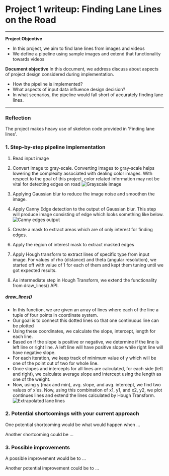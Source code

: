 # Project 1 writeup: Finding Lane Lines on the Road

---
**Project Objective**
* In this project, we aim to find lane lines from images and videos
* We define a pipeline using sample images and extend that functionality towards videos

**Document objective**
In this document, we address discuss about aspects of project design considered during implementation.
* How the pipeline is implemented?
* What aspects of input data influence design decision?
* In what scenarios, the pipeline would fall short of accurately finding lane lines.

[//]: # (Image References)

[image1]: ./examples/my_grayscale.jpg "Grayscale"
[image2]: ./examples/my_canny.jpg "Canny Edges"
[image3]: ./examples/my_lines.jpg "Lane lines"

---

### Reflection

The project makes heavy use of skeleton code provided in 'Finding lane lines'.

### 1. Step-by-step pipeline implementation
1. Read input image
2. Convert image to gray-scale. Converting images to gray-scale helps lowering the complexity associated with dealing color images. With respect to the goal of this project, color related information may not be vital for detecting edges on road
![Grayscale image][image1]

3. Applying Gaussian blur to reduce the image noise and smoothen the image.
4. Apply Canny Edge detection to the output of Gaussian blur. This step will produce image consisting of edge which looks something like below.
![Canny edges output][image2]

5. Create a mask to extract areas which are of only interest for finding edges.
6. Apply the region of interest mask to extract masked edges
7. Apply Hough transform to extract lines of specific type from input image. For values of rho (distance) and theta (angular resolution), we started off with value of 1 for each of them and kept them tuning until we got expected results.
8. As intermediate step in Hough Transform, we extend the functionality from draw_lines() API.

##### draw_lines()
- In this function, we are given an array of lines where each of the line a tuple of four points in coordinate system.
- Our goal is to connect this dotted lines so that one continuous line can be plotted
- Using these coordinates, we calculate the slope, intercept, length for each line.
- Based on if the slope is positive or negative, we determine if the line is left line or right line. A left line will have positive slope while right line will have negative slope.
- For each iteration, we keep track of minimum value of y which will be one of the point out of two for whole line.
- Once slopes and intercepts for all lines are calculated, for each side (left and right), we calculate average slope and intercept using the length as one of the weight.
- Now, using y (max and min), avg. slope, and avg. intercept, we find two values of x'es. Now, using this combination of x1, y1, and x2, y2, we plot continues lines and extend the lines calculated by Hough Transform.
![Extrapolated lane lines][image3]


### 2. Potential shortcomings with your current approach

One potential shortcoming would be what would happen when ...

Another shortcoming could be ...

### 3. Possible improvements

A possible improvement would be to ...

Another potential improvement could be to ...
